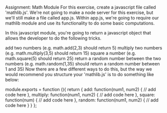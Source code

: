 Assignment: Math Module
For this exercise, create a javascript file called 'mathlib.js'.  We're not going to make a node server for this exercise, but we'll still make a file called app.js.  Within app.js, we're going to require our mathlib module and use its functionality to do some basic computations.

In this javascript module, you're going to return a javascript object that allows the developer to do the following tricks.

add two numbers (e.g. math.add(2,3) should return 5)
multiply two numbers (e.g. math.multiply(3,5) should return 15)
square a number (e.g. math.square(5) should return 25)
return a random number between the two numbers (e.g. math.random(1,35) should return a random number between 1 and 35)
Now there are a few different ways to do this, but the way we would recommend you structure your 'mathlib.js' is to do something like below:

module.exports = function (){
  return {
    add: function(num1, num2) { 
         // add code here 
    },
    multiply: function(num1, num2) {
         // add code here 
    },
    square: function(num) {
         // add code here 
    },
    random: function(num1, num2) {
         // add code here
    }
  }
};
